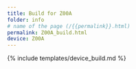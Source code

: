 ```yaml
---
title: Build for Z00A
folder: info
# name of the page (/{{permalink}}.html)
permalink: Z00A_build.html
device: Z00A
---
```

{% include templates/device_build.md %}
